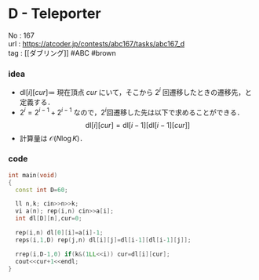# D - Teleporter

No	: 167  
url	: https://atcoder.jp/contests/abc167/tasks/abc167_d  
tag	: [[ダブリング]]  #ABC #brown

### idea
- $\text{dl}[i][cur] \coloneqq$ 現在頂点 $cur$ にいて，そこから $2^i$ 回遷移したときの遷移先，と定義する．
- $2^i=2^{i-1}+2^{i-1}$ なので，$2^i$回遷移した先は以下で求めることができる．
    $$\text{dl}[i][cur]=\text{dl}[i-1][\text{dl}[i-1][cur]]$$
- 計算量は $\mathcal{O}(N \log K)$．

### code
```cpp
int	main(void)
{
  const int D=60;

  ll n,k; cin>>n>>k;
  vi a(n); rep(i,n) cin>>a[i];
  int dl[D][n],cur=0;

  rep(i,n) dl[0][i]=a[i]-1;
  reps(i,1,D) rep(j,n) dl[i][j]=dl[i-1][dl[i-1][j]];

  rrep(i,D-1,0) if(k&(1LL<<i)) cur=dl[i][cur];
  cout<<cur+1<<endl;
}
```